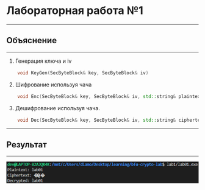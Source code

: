 # Лабораторная работа №1
___
## Объяснение
___

1) Генерация ключа и iv
```c++
    void KeyGen(SecByteBlock& key, SecByteBlock& iv)
```
2) Шифрование используя чача
```c++
    void Enc(SecByteBlock& key, SecByteBlock& iv, std::string& plaintext, std::string& ciphertext)
```
3) Дешифрование используя чача.
```c++
    void Dec(SecByteBlock& key, SecByteBlock& iv, std::string& ciphertext, std::string& decrypted)
```
___
## Результат
___
![img.png](img.png)